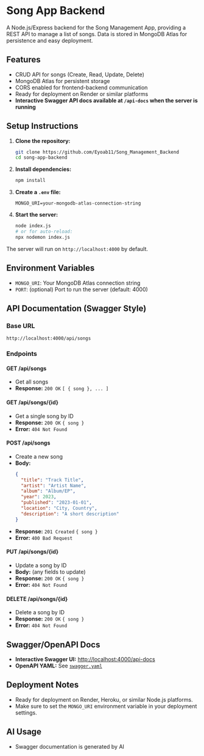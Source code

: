 # Song App Backend

A Node.js/Express backend for the Song Management App, providing a REST API to manage a list of songs. Data is stored in MongoDB Atlas for persistence and easy deployment.

## Features
- CRUD API for songs (Create, Read, Update, Delete)
- MongoDB Atlas for persistent storage
- CORS enabled for frontend-backend communication
- Ready for deployment on Render or similar platforms
- **Interactive Swagger API docs available at `/api-docs` when the server is running**

## Setup Instructions

1. **Clone the repository:**
   ```sh
   git clone https://github.com/Eyoab11/Song_Management_Backend
   cd song-app-backend
   ```
2. **Install dependencies:**
   ```sh
   npm install
   ```
3. **Create a `.env` file:**
   ```env
   MONGO_URI=your-mongodb-atlas-connection-string
   ```
4. **Start the server:**
   ```sh
   node index.js
   # or for auto-reload:
   npx nodemon index.js
   ```

The server will run on `http://localhost:4000` by default.

## Environment Variables
- `MONGO_URI`: Your MongoDB Atlas connection string
- `PORT`: (optional) Port to run the server (default: 4000)

## API Documentation (Swagger Style)

### Base URL
```
http://localhost:4000/api/songs
```

### Endpoints

#### **GET /api/songs**
- Get all songs
- **Response:** `200 OK` `[ { song }, ... ]`

#### **GET /api/songs/{id}**
- Get a single song by ID
- **Response:** `200 OK` `{ song }`
- **Error:** `404 Not Found`

#### **POST /api/songs**
- Create a new song
- **Body:**
  ```json
  {
    "title": "Track Title",
    "artist": "Artist Name",
    "album": "Album/EP",
    "year": 2023,
    "published": "2023-01-01",
    "location": "City, Country",
    "description": "A short description"
  }
  ```
- **Response:** `201 Created` `{ song }`
- **Error:** `400 Bad Request`

#### **PUT /api/songs/{id}**
- Update a song by ID
- **Body:** (any fields to update)
- **Response:** `200 OK` `{ song }`
- **Error:** `404 Not Found`

#### **DELETE /api/songs/{id}**
- Delete a song by ID
- **Response:** `200 OK` `{ song }`
- **Error:** `404 Not Found`

## Swagger/OpenAPI Docs
- **Interactive Swagger UI:** [http://localhost:4000/api-docs](http://localhost:4000/api-docs)
- **OpenAPI YAML:** See [`swagger.yaml`](./swagger.yaml)

## Deployment Notes
- Ready for deployment on Render, Heroku, or similar Node.js platforms.
- Make sure to set the `MONGO_URI` environment variable in your deployment settings.

## AI Usage
- Swagger documentation is generated by AI


